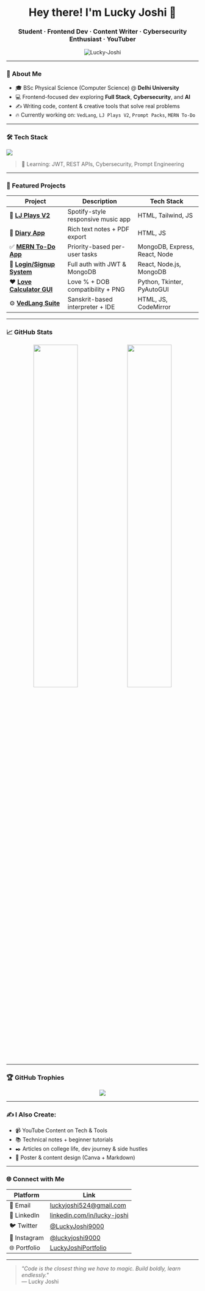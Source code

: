 <h1 align="center">Hey there! I'm Lucky Joshi 👋</h1>
<h3 align="center">Student · Frontend Dev · Content Writer · Cybersecurity Enthusiast · YouTuber</h3>

<p align="center">
  <img src="https://komarev.com/ghpvc/?username=Lucky-Joshi&label=Profile+Views&color=0e75b6&style=flat" alt="Lucky-Joshi" />
</p>

---

### 🧠 About Me
- 🎓 BSc Physical Science (Computer Science) @ **Delhi University**
- 💻 Frontend-focused dev exploring **Full Stack**, **Cybersecurity**, and **AI**
- ✍️ Writing code, content & creative tools that solve real problems
- 🔥 Currently working on: `VedLang`, `LJ Plays V2`, `Prompt Packs`, `MERN To-Do`

---

### 🛠️ Tech Stack

<p align="left">
  <img src="https://skillicons.dev/icons?i=html,css,js,react,nodejs,express,mongodb,firebase,tailwind,python,cpp,java,git,github" />
</p>

> 🔐 Learning: JWT, REST APIs, Cybersecurity, Prompt Engineering

---

### 🚀 Featured Projects

| Project | Description | Tech Stack |
|--------|-------------|------------|
| 🎵 [**LJ Plays V2**](https://github.com/Lucky-Joshi/LJ-Plays) | Spotify-style responsive music app | HTML, Tailwind, JS |
| 📓 [**Diary App**](https://github.com/Lucky-Joshi/Diary-Entry-App-V6.git) | Rich text notes + PDF export | HTML, JS |
| ✅ [**MERN To-Do App**](https://github.com/Lucky-Joshi/mern-todo-app.git) | Priority-based per-user tasks | MongoDB, Express, React, Node |
| 🔐 [**Login/Signup System**](https://github.com/Lucky-Joshi/auth-system.git) | Full auth with JWT & MongoDB | React, Node.js, MongoDB |
| ❤️ [**Love Calculator GUI**](https://github.com/Lucky-Joshi/Love-Calculator.git) | Love % + DOB compatibility + PNG | Python, Tkinter, PyAutoGUI |
| ⚙️ [**VedLang Suite**](https://github.com/Lucky-Joshi/vedlang-suite.git) | Sanskrit-based interpreter + IDE | HTML, JS, CodeMirror |

---

### 📈 GitHub Stats

<p align="center">
  <img src="https://github-readme-stats.vercel.app/api?username=Lucky-Joshi&show_icons=true&theme=tokyonight" width="48%" />
  <img src="https://github-readme-streak-stats.herokuapp.com?user=Lucky-Joshi&theme=tokyonight" width="48%" />
</p>

---

### 🏆 GitHub Trophies

<p align="center">
  <img src="https://github-profile-trophy.vercel.app/?username=Lucky-Joshi&theme=tokyonight&no-frame=true&margin-w=10&margin-h=10" />
</p>

---

### ✍️ I Also Create:

- 📹 YouTube Content on Tech & Tools
- 📚 Technical notes + beginner tutorials
- ✒️ Articles on college life, dev journey & side hustles  
- 🎨 Poster & content design (Canva + Markdown)

---

### 🌐 Connect with Me

| Platform | Link |
|---------|------|
| 📧 Email | luckyjoshi524@gmail.com |
| 🔗 LinkedIn | [linkedin.com/in/lucky-joshi](https://www.linkedin.com/in/lucky-joshi) |
| 🐦 Twitter | [@LuckyJoshi9000](https://x.com/LuckyJoshi9000) |
| 📸 Instagram | [@luckyjoshi9000](https://www.instagram.com/luckyjoshi9000/) |
| 🌐 Portfolio | [LuckyJoshiPortfolio](https://luckyjoshiportfoliopage.netlify.app/) |

---

> *"Code is the closest thing we have to magic. Build boldly, learn endlessly."*  
> — Lucky Joshi
